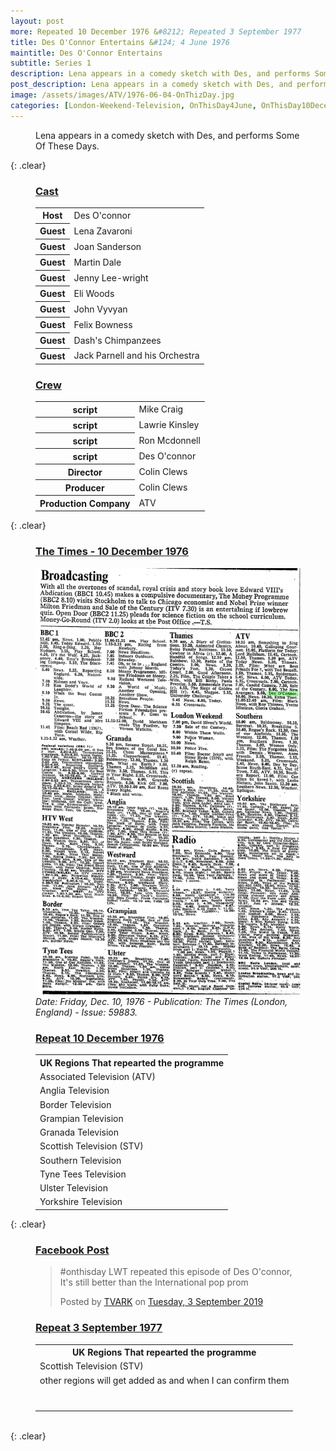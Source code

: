 ```yaml
---
layout: post
more: Repeated 10 December 1976 &#8212; Repeated 3 September 1977
title: Des O'Connor Entertains &#124; 4 June 1976
maintitle: Des O'Connor Entertains
subtitle: Series 1
description: Lena appears in a comedy sketch with Des, and performs Some Of These Days.
post_description: Lena appears in a comedy sketch with Des, and performs Some Of These Days (4 June 1976 and Repeated 10 December 1976 &#8212; Repeated 3 September 1977).
image: /assets/images/ATV/1976-06-04-OnThizDay.jpg
categories: [London-Weekend-Television, OnThisDay4June, OnThisDay10December, OnThisDay3September]
---
```


<figure class="fig3">
Lena appears in a comedy sketch with Des, and performs Some Of These Days.
</figure>

{: .clear}

<figure class="fig1">
<h3 id="cast"><a href="#cast">Cast</a></h3>
<table>
<tr><th>Host</th><td>Des O'connor</td></tr>
<tr><th>Guest</th><td>Lena Zavaroni</td></tr>
<tr><th>Guest</th><td>Joan Sanderson</td></tr>
<tr><th>Guest</th><td>Martin Dale</td></tr>
<tr><th>Guest</th><td>Jenny Lee-wright</td></tr>
<tr><th>Guest</th><td>Eli Woods</td></tr>
<tr><th>Guest</th><td>John Vyvyan</td></tr>
<tr><th>Guest</th><td>Felix Bowness</td></tr>
<tr><th>Guest</th><td>Dash's Chimpanzees</td></tr>
<tr><th>Guest</th><td>Jack Parnell and his Orchestra</td></tr>
</table>
</figure>

<figure class="fig2">
<h3 id="crew"><a href="#crew">Crew</a></h3>
<table>
<tr><th>script</th><td>Mike Craig</td></tr>
<tr><th>script</th><td>Lawrie Kinsley</td></tr>
<tr><th>script</th><td>Ron Mcdonnell</td></tr>
<tr><th>script</th><td>Des O'connor</td></tr>
<tr><th>Director</th><td>Colin Clews</td></tr>
<tr><th>Producer</th><td>Colin Clews</td></tr>
<tr><th>Production Company</th><td>ATV</td></tr>
</table>
</figure>

{: .clear}

<figure class="fig1">
<h3 id="times"><a href="#times">The Times - 10 December 1976</a></h3>
<a href="/assets/images/newspapers/0FFO-1976-DEC10-029.jpeg"><img src="/assets/images/newspapers/0FFO-1976-DEC10-029.jpeg" class="full-width zoom-in" /></a>
<cite>Date: Friday,  Dec. 10, 1976 - Publication: The Times (London, England) - Issue: 59883.</cite>
</figure>

<figure class="fig2">
<h3 id="december"><a href="#december">Repeat 10 December 1976</a></h3>
<table>
<tr><th>UK Regions That repearted the programme</th></tr>
<tr><td>Associated Television (ATV)</td></tr>
<tr><td>Anglia Television</td></tr>
<tr><td>Border Television</td></tr>
<tr><td>Grampian Television</td></tr>
<tr><td>Granada Television</td></tr>
<tr><td>Scottish Television (STV)</td></tr>
<tr><td>Southern Television</td></tr>
<tr><td>Tyne Tees Television</td></tr>
<tr><td>Ulster Television</td></tr>
<tr><td>Yorkshire Television</td></tr>
</table>
</figure>

{: .clear}

<figure class="fig1">
<h3 id="facebook"><a href="#facebook">Facebook Post</a></h3>
<div id="fb-root"></div>
<script async defer crossorigin="anonymous" src="https://connect.facebook.net/en_GB/sdk.js#xfbml=1&version=v4.0"></script>
<div class="fb-post" data-href="https://facebook.com/tvark.org/photos/pb.125133210861721.-2207520000.1567679490./2999606830080997/?type=3&amp;theater" data-width="750" data-show-text="true"><blockquote cite="https://developers.facebook.com/tvark.org/photos/a.452266604815045/2999606830080997/?type=3" class="fb-xfbml-parse-ignore"><p>#onthisday LWT repeated this episode of Des O&#039;connor,  It&#039;s still better than the International pop prom</p>Posted by <a href="https://www.facebook.com/tvark.org/">TVARK</a> on&nbsp;<a href="https://developers.facebook.com/tvark.org/photos/a.452266604815045/2999606830080997/?type=3">Tuesday, 3 September 2019</a></blockquote></div>
</figure>

<figure class="fig2">
<h3 id="december"><a href="#december">Repeat 3 September 1977</a></h3>
<table>
<tr><th>UK Regions That repearted the programme</th></tr>
<tr><td>Scottish Television (STV)</td></tr>
<tr><td>other regions will get added as and when I can confirm them</td></tr>
<tr><td></td></tr>
<tr><td></td></tr>
<tr><td></td></tr>
<tr><td></td></tr>
<tr><td></td></tr>
<tr><td></td></tr>
<tr><td></td></tr>
</table>
</figure>

<br />{: .clear}
